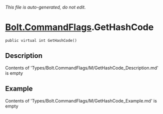 *This file is auto-generated, do not edit.*

# [Bolt.CommandFlags](Types/Bolt.CommandFlags.md).GetHashCode
`public virtual int GetHashCode()`
## Description
Contents of 'Types/Bolt.CommandFlags/M/GetHashCode_Description.md' is empty
## Example
Contents of 'Types/Bolt.CommandFlags/M/GetHashCode_Example.md' is empty
